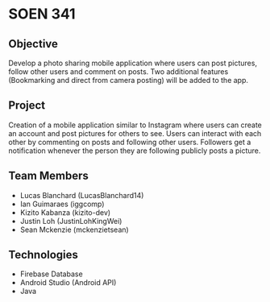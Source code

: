 # SOEN 341

## Objective

Develop a photo sharing mobile application where users can post pictures, follow other users and comment on posts. Two additional features (Bookmarking and direct from camera posting) will be added to the app.

## Project

Creation of a mobile application similar to Instagram where users can create an account and post pictures for others to see. Users can interact with each other by commenting on posts and following other users. Followers get a notification whenever the person they are following publicly posts a picture.

## Team Members

* Lucas Blanchard (LucasBlanchard14)
* Ian Guimaraes (iggcomp)
* Kizito Kabanza (kizito-dev)
* Justin Loh (JustinLohKingWei)
* Sean Mckenzie (mckenzietsean)

## Technologies
* Firebase Database
* Android Studio (Android API)
* Java
